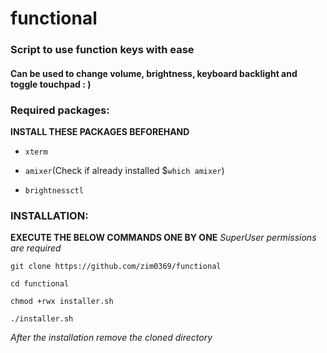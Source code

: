 # functional

### Script to use function keys with ease

#### Can be used to change volume, brightness, keyboard backlight and toggle touchpad : )

### Required packages:

__INSTALL THESE PACKAGES BEFOREHAND__

- `xterm`

- `amixer`(Check if already installed $`which amixer`)

- `brightnessctl`

### INSTALLATION:

__EXECUTE THE BELOW COMMANDS ONE BY ONE__
_SuperUser permissions are required_

`git clone https://github.com/zim0369/functional`

`cd functional`

`chmod +rwx installer.sh`

`./installer.sh`



_After the installation remove the cloned directory_
